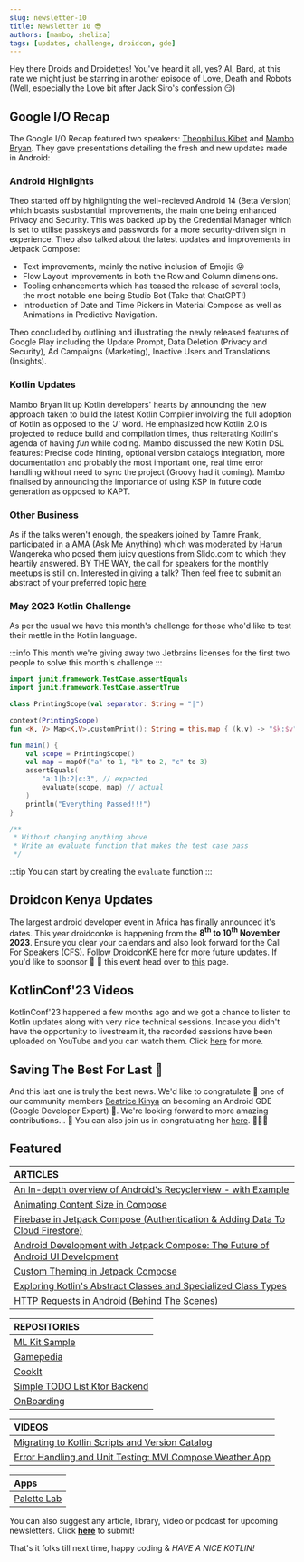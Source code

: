 ```yaml
---
slug: newsletter-10
title: Newsletter 10 😎
authors: [mambo, sheliza]
tags: [updates, challenge, droidcon, gde]
---
```


Hey there Droids and Droidettes! You've heard it all, yes? AI, Bard, at this rate we might just be starring in another episode of Love, Death and Robots (Well, especially the Love bit after Jack Siro's confession 😏)

## Google I/O Recap

The Google I/O Recap featured two speakers: [Theophillus Kibet](https://twitter.com/_kibetheophilus) and [Mambo Bryan](https://twitter.com/mambo_bryan). They gave presentations detailing the fresh and new updates made in Android:


### Android Highlights
Theo started off by highlighting the well-recieved Android 14 (Beta Version) which boasts susbstantial improvements, the main one being enhanced Privacy and Security. This was backed up by the Credential Manager which is set to utilise passkeys and passwords for a more security-driven sign in experience. Theo also talked about the latest updates and improvements in Jetpack Compose:

- Text improvements, mainly the native inclusion of Emojis 😜
- Flow  Layout improvements in both the Row and Column dimensions.
- Tooling enhancements which has teased the release of several tools, the most notable one being Studio Bot (Take that ChatGPT!)
- Introduction of Date and Time Pickers in Material Compose as well as Animations in Predictive Navigation.

Theo concluded by outlining and illustrating the newly released features of Google Play including the Update Prompt, Data Deletion (Privacy and Security), Ad Campaigns (Marketing), Inactive Users and Translations (Insights).

### Kotlin Updates
Mambo Bryan lit up Kotlin developers' hearts by announcing the new approach taken to build the latest Kotlin Compiler involving the full adoption of Kotlin as opposed to the *'J'* word. He emphasized how Kotlin 2.0 is projected to reduce build and compilation times, thus reiterating Kotlin's agenda of having _fun_ while coding. Mambo discussed the new Kotlin DSL features: Precise code hinting, optional version catalogs integration, more documentation and probably the most important one, real time error handling without need to sync the project (Groovy had it coming). Mambo finalised by announcing the importance of using KSP in future code generation as opposed to KAPT.

### Other Business
As if the talks weren't enough, the speakers joined by Tamre Frank, participated in a AMA (Ask Me Anything) which was moderated by Harun Wangereka who posed them juicy questions from Slido.com to which they heartily answered. BY THE WAY, the call for speakers for the monthly meetups is still on. Interested in giving a talk? Then feel free to submit an abstract of your preferred topic [here]( https://forms.gle/sHUtGDLySnzvk6nd7)

### May 2023 Kotlin Challenge
As per the usual we have this month's challenge for those who'd like to test their mettle in the Kotlin language.

:::info
 This month we're giving away two Jetbrains licenses for the first two people to solve this month's challenge
:::

```kotlin
import junit.framework.TestCase.assertEquals
import junit.framework.TestCase.assertTrue

class PrintingScope(val separator: String = "|")

context(PrintingScope)
fun <K, V> Map<K,V>.customPrint(): String = this.map { (k,v) -> "$k:$v" }.joinToString("$separator")

fun main() {
    val scope = PrintingScope()
    val map = mapOf("a" to 1, "b" to 2, "c" to 3)
    assertEquals(
        "a:1|b:2|c:3", // expected
        evaluate(scope, map) // actual
    )
    println("Everything Passed!!!")
}

/**
 * Without changing anything above
 * Write an evaluate function that makes the test case pass
 */

```

:::tip 
You can start by creating the `evaluate` function
:::

## Droidcon Kenya Updates
The largest android developer event in Africa has finally announced it's dates. This year droidconke is happening from the **8<sup>th</sup> to 10<sup>th</sup> November 2023**. Ensure you clear your calendars and also look forward for the Call For Speakers (CFS). Follow DroidconKE [here](https://droidcon.co.ke/) for more future updates. If you'd like to sponsor :money_with_wings: :money_with_wings: this event head over to [this](https://droidcon.co.ke/sponsors) page.

## KotlinConf'23 Videos
KotlinConf'23 happened a few months ago and we got a chance to listen to Kotlin updates along with very nice technical sessions. Incase you didn't have the opportunity to livestream it, the recorded sessions have been uploaded on YouTube and you can watch them. Click [here](https://kotlinconf.com/talks/) for more. 

## Saving The Best For Last  :tada:
And this last one is truly the best news. We'd like to congratulate :tada: one of our community members [Beatrice Kinya](https://twitter.com/B__Kinya) on becoming an Android GDE (Google Developer Expert) 🤩. We're looking forward to more amazing contributions... :tada: You can also join us in congratulating her [here](https://twitter.com/B__Kinya/status/1659618615568506880). 🥳🥳🥳

## Featured 

|ARTICLES|
|:-------|
|[An In-depth overview of Android's Recyclerview - with Example](https://janetmutua.hashnode.dev/an-in-depth-overview-of-androids-recycler-view-with-example)|
|[Animating Content Size in Compose](https://jacquigitau.hashnode.dev/animating-content-size-in-compose)|
|[Firebase in Jetpack Compose (Authentication & Adding Data To Cloud Firestore)](https://medium.com/@emmanuelmuturia/firebase-in-jetpack-compose-authentication-adding-data-to-cloud-firestore-a6a8e5ebee19)|
|[Android Development with Jetpack Compose: The Future of Android UI Development](https://normannuthu.hashnode.dev/android-development-with-jetpack-compose-the-future-of-android-ui-development)|
|[Custom Theming in Jetpack Compose](https://kenstarry.hashnode.dev/custom-theming-in-jetpack-compose)|
|[Exploring Kotlin's Abstract Classes and Specialized Class Types](https://dev.to/dbriane208/exploring-kotlins-abstract-classes-and-specialized-class-types-a-guide-to-object-oriented-programming-concepts-2hpl)|
|[HTTP Requests in Android (Behind The Scenes)](https://medium.com/@emmanuelmuturia/http-requests-in-android-behind-the-scenes-293199762d00)|

|REPOSITORIES|
|:------|
|[ML Kit Sample](https://github.com/BKMbigo/MLKit_Sample)|
|[Gamepedia](https://github.com/ndiritumichael/GamePedia-KMM)|
|[CookIt](https://github.com/robert-nganga/RecipeApp)|
|[Simple TODO List Ktor Backend](https://github.com/JayExtra/ktor-todo)|
|[OnBoarding](https://github.com/mtali/Onboarding)|

|VIDEOS|
|:------|
|[Migrating to Kotlin Scripts and Version Catalog](https://www.youtube.com/watch?v=nwORxiiKuEc)|
|[Error Handling and Unit Testing: MVI Compose Weather App](https://youtu.be/k4hXdkaWhvM)|

|Apps|
|:------|
|[Palette Lab](https://play.google.com/store/apps/details?id=com.risma.palettelab&pli=1)|

You can also suggest any article, library, video or podcast for upcoming newsletters. Click **[here](https://forms.gle/Dqr2pUHwMWzTfcSH7)** to submit!

That's it folks till next time, happy coding & *HAVE A NICE KOTLIN!*